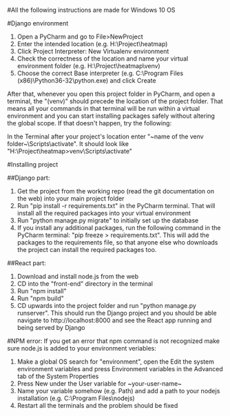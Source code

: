 #All the following instructions are made for Windows 10 OS

#Django environment
1. Open a PyCharm and go to File>NewProject
2. Enter the intended location (e.g. H:\Project\heatmap)
3. Click Project Interpreter: New Virtualenv environment
4. Check the correctness of the location and name your virtual environment folder (e.g. H:\Project\heatmap\venv)
5. Choose the correct Base interpreter (e.g. C:\Program Files (x86)\Python36-32\python.exe) and click Create

After that, whenever you open this project folder in PyCharm, and open a terminal, 
the "(venv)" should precede the location of the project folder. That means all your commands in that terminal 
will be run within a virtual environment and you can start installing packages safely without altering the global
scope. If that doesn't happen, try the following:

In the Terminal after your project's location enter "~name of the venv folder~\Scripts\activate".
It should look like "H:\Project\heatmap>venv\Scripts\activate"

#Installing project

##Django part:
1. Get the project from the working repo (read the git documentation on the web) into your main project folder
2. Run "pip install -r requirements.txt" in the PyCharm terminal. That will install all the required packages into your
virtual environment
3. Run "python manage.py migrate" to initially set up the database
4. If you install any additional packages, run the following command in the PyCharm terminal:
"pip freeze > requirements.txt". This will add the packages to the requirements file, so that anyone else
who downloads the project can install the required packages too.

##React part:
1. Download and install node.js from the web
2. CD into the "front-end" directory in the terminal
3. Run "npm install"
4. Run "npm build"
5. CD upwards into the project folder and run "python manage.py runserver". This should run the Django project and you
should be able navigate to http://localhost:8000 and see the React app running and being served by Django

#NPM error:
If you get an error that npm command is not recognized make sure node.js is added to your environment veriables:
1. Make a global OS search for "environment", open the Edit the system environment variables and press
Environment variables in the Advanced tab of the System Properties
2. Press New under the User variable for ~your-user-name~
3. Name your variable somehow (e.g. Path) and add a path to your nodejs installation (e.g. C:\Program Files\nodejs\)
4. Restart all the terminals and the problem should be fixed
